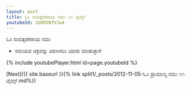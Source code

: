 ```yaml
---
layout: post
title: ಓಂ ಸಂವತ್ಸರಕರಾಯ ನಮಃ ೧೧ ಟೈಮ್ಸ್
youtubeId: 2d6M2BfVJw4
---
```

 
 
 ಓಂ ಸಂವತ್ಸರಕರಾಯ ನಮಃ  
 
 -  ಸಮಯದ ಚಕ್ರವನ್ನು ತಿರುಗಿಸಲು ಯಾರು ಮಾಡುತ್ತಾರೆ 
 
  
 
  
 
 
 
 
 
 


{% include youtubePlayer.html id=page.youtubeId %}
 
[Next]({{ site.baseurl }}{% link  split1/_posts/2012-11-05-ಓಂ ಪ್ರಾಮಾಣ್ಯ ನಮಃ ೧೧ ಟೈಮ್ಸ್.md%})
 
